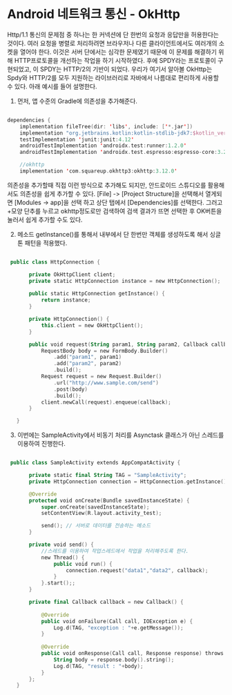 # Android 네트워크 통신 - OkHttp


Http/1.1 통신의 문제점 중 하나는 한 커넥션에 단 한번의 요청과 응답만을 허용한다는 것이다. 여러 요청을 병렬로 처리하려면 브라우저나 다른 클라이언트에서도 여러개의 소켓을 열어야 한다. 이것은 서버 단에서는 심각한 문제였기 때문에 이 문제를 해결하기 위해 HTTP프로토콜을 개선하는 작업을 하기 시작하였다. 후에 SPDY라는 프로토콜이 구현되었고, 이 SPDY는 HTTP/2의 기반이 되었다. 우리가 여기서 알아볼 OkHttp는 Spdy와 HTTP/2를 모두 지원하는 라이브러리로 자바에서 나름대로 편리하게 사용할 수 있다. 아래 예시를 들어 설명한다.


1) 먼저, 앱 수준의 Gradle에 의존성을 추가해준다.

```kotlin

dependencies {
    implementation fileTree(dir: 'libs', include: ['*.jar'])
    implementation "org.jetbrains.kotlin:kotlin-stdlib-jdk7:$kotlin_version"
    testImplementation 'junit:junit:4.12'
    androidTestImplementation 'androidx.test:runner:1.2.0'  
    androidTestImplementation 'androidx.test.espresso:espresso-core:3.2.0'

    //okhttp
    implementation 'com.squareup.okhttp3:okhttp:3.12.0'

```
    
의존성을 추가할때 직접 이런 방식으로 추가해도 되지만, 안드로이드 스튜디오를 활용해서도 의존성을 쉽게 추가할 수 있다. [File] -> [Project Structure]을 선택해서 열게되면 [Modules -> app]을 선택 하고 상단 탭에서 [Dependencies]를 선택한다. 그러고 +모양 단추를 누르고 okhttp정도로만 검색하여 검색 결과가 뜨면 선택한 후 OK버튼을 눌러서 쉽게 추가할 수도 있다.


2) 메소드 getInstance()를 통해서 내부에서 단 한번만 객체를 생성하도록 해서 싱글톤 패턴을 적용했다.


 ```kotlin

  public class HttpConnection {

        private OkHttpClient client;
        private static HttpConnection instance = new HttpConnection();
        
        public static HttpConnection getInstance() {
            return instance;
        }

        private HttpConnection() {
            this.client = new OkHttpClient(); 
        }

        public void request(String param1, String param2, Callback callback) {
            RequestBody body = new FormBody.Builder()
                .add("param1", param1)
                .add("param2", param2)
                .build();
            Request request = new Request.Builder()
                .url("http://www.sample.com/send")
                .post(body)
                .build();
            client.newCall(request).enqueue(callback);
        }

    }


```

3)  이번에는 SampleActivity에서 비동기 처리를 Asynctask 클래스가 아닌 스레드를 이용하여 진행한다.


```kotlin

 public class SampleActivity extends AppCompatActivity {

       private static final String TAG = "SampleActivity";
       private HttpConnection connection = HttpConnection.getInstance();

       @Override
       protected void onCreate(Bundle savedInstanceState) {
           super.onCreate(savedInstanceState);
           setContentView(R.layout.activity_test);

           send(); // 서버로 데이터를 전송하는 메소드
       }

       private void send() {
           //스레드를 이용하여 작업스레드에서 작업을 처리해주도록 한다.
           new Thread() {
               public void run() {
                   connection.request("data1","data2", callback);
               }
           }.start();;
       }

       private final Callback callback = new Callback() {
       
           @Override
           public void onFailure(Call call, IOException e) {
               Log.d(TAG, "exception : "+e.getMessage());
           }
           
           @Override
           public void onResponse(Call call, Response response) throws IOException {
               String body = response.body().string();
               Log.d(TAG, "result : "+body);
           }
       };
   }

```

